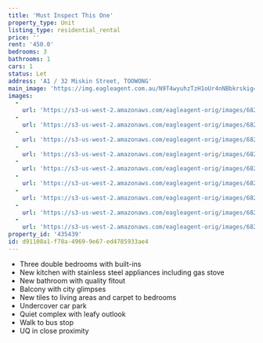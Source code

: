 ```yaml
---
title: 'Must Inspect This One'
property_type: Unit
listing_type: residential_rental
price: ''
rent: '450.0'
bedrooms: 3
bathrooms: 1
cars: 1
status: Let
address: 'A1 / 32 Miskin Street, TOOWONG'
main_image: 'https://img.eagleagent.com.au/N9T4wyuhzTzH1oUr4nNBbkrskig=/1280x854/smart/https://s3-us-west-2.amazonaws.com/eagleagent-orig/images/6824441/405434086-image-M.jpg'
images:
  -
    url: 'https://s3-us-west-2.amazonaws.com/eagleagent-orig/images/6824449/405434086-image-H.jpg'
  -
    url: 'https://s3-us-west-2.amazonaws.com/eagleagent-orig/images/6824448/405434086-image-G.jpg'
  -
    url: 'https://s3-us-west-2.amazonaws.com/eagleagent-orig/images/6824447/405434086-image-F.jpg'
  -
    url: 'https://s3-us-west-2.amazonaws.com/eagleagent-orig/images/6824446/405434086-image-E.jpg'
  -
    url: 'https://s3-us-west-2.amazonaws.com/eagleagent-orig/images/6824445/405434086-image-D.jpg'
  -
    url: 'https://s3-us-west-2.amazonaws.com/eagleagent-orig/images/6824444/405434086-image-C.jpg'
  -
    url: 'https://s3-us-west-2.amazonaws.com/eagleagent-orig/images/6824443/405434086-image-B.jpg'
  -
    url: 'https://s3-us-west-2.amazonaws.com/eagleagent-orig/images/6824442/405434086-image-A.jpg'
  -
    url: 'https://s3-us-west-2.amazonaws.com/eagleagent-orig/images/6824441/405434086-image-M.jpg'
property_id: '435439'
id: d91108a1-f78a-4969-9e67-ed4785933ae4
---
```

*  Three double bedrooms with built-ins
*  New kitchen with stainless steel appliances including gas stove
*  New bathroom with quality fitout
*  Balcony with city glimpses
*  New tiles to living areas and carpet to bedrooms
*  Undercover car park
*  Quiet complex with leafy outlook
*  Walk to bus stop
*  UQ in close proximity